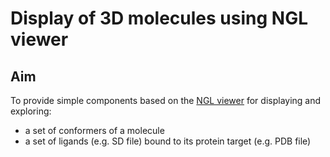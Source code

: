 # Display of 3D molecules using NGL viewer

## Aim
To provide simple components based on the [NGL viewer](https://github.com/arose/ngl) for displaying 
and exploring:

* a set of conformers of a molecule
* a set of ligands (e.g. SD file) bound to its protein target (e.g. PDB file) 

